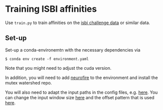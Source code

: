 # Training ISBI affinities

Use `train.py` to train affinities on the [isbi challenge data](https://hcicloud.iwr.uni-heidelberg.de/index.php/s/6LuE7nxBN3EFRtL) or similar data.


## Set-up

Set-up a conda-environemtn with the necessary dependencies via
```
$ conda env create -f environment.yaml
```
Note that you might need to adjust the cuda version.

In addition, you will need to add [neurofire]() to the environment and 
install the mutex watershed repo.

You will also need to adapt the input paths in the config files, e.g. [here](https://github.com/hci-unihd/mutex-watershed/blob/master/experiments/training/template_config/data_config.yml#L8).
You can change the input window size [here](https://github.com/hci-unihd/mutex-watershed/blob/master/experiments/training/template_config/data_config.yml#L2)
and the offset pattern that is used [here](https://github.com/hci-unihd/mutex-watershed/blob/master/experiments/training/train.py#L171).
